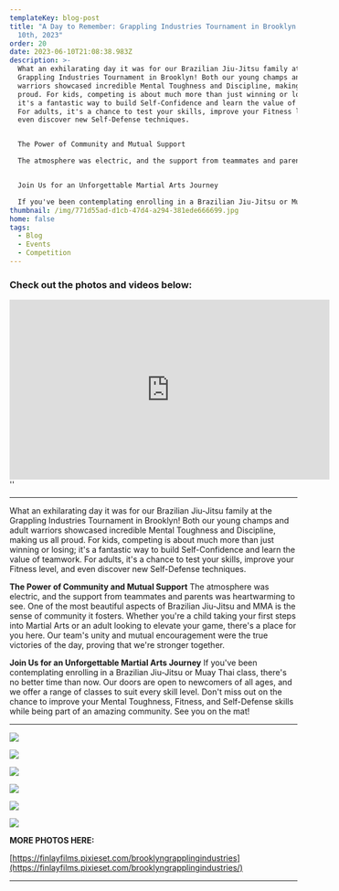 ```yaml
---
templateKey: blog-post
title: "A Day to Remember: Grappling Industries Tournament in Brooklyn on June
  10th, 2023"
order: 20
date: 2023-06-10T21:08:38.983Z
description: >-
  What an exhilarating day it was for our Brazilian Jiu-Jitsu family at the
  Grappling Industries Tournament in Brooklyn! Both our young champs and adult
  warriors showcased incredible Mental Toughness and Discipline, making us all
  proud. For kids, competing is about much more than just winning or losing;
  it's a fantastic way to build Self-Confidence and learn the value of teamwork.
  For adults, it's a chance to test your skills, improve your Fitness level, and
  even discover new Self-Defense techniques.


  The Power of Community and Mutual Support

  The atmosphere was electric, and the support from teammates and parents was heartwarming to see. One of the most beautiful aspects of Brazilian Jiu-Jitsu and MMA is the sense of community it fosters. Whether you're a child taking your first steps into Martial Arts or an adult looking to elevate your game, there's a place for you here. Our team's unity and mutual encouragement were the true victories of the day, proving that we're stronger together.


  Join Us for an Unforgettable Martial Arts Journey

  If you've been contemplating enrolling in a Brazilian Jiu-Jitsu or Muay Thai class, there's no better time than now. Our doors are open to newcomers of all ages, and we offer a range of classes to suit every skill level. Don't miss out on the chance to improve your Mental Toughness, Fitness, and Self-Defense skills while being part of an amazing community. See you on the mat!
thumbnail: /img/771d55ad-d1cb-47d4-a294-381ede666699.jpg
home: false
tags:
  - Blog
  - Events
  - Competition
---
```

### **C﻿heck out the photos and videos below:**

<iframe width="560" height="315" src="https://www.youtube.com/embed/videoseries?list=PLdyR8mvQmCdTZl2L-HXegkstNq0zLAqH_" title="YouTube video player" frameborder="0" allow="accelerometer; autoplay; clipboard-write; encrypted-media; gyroscope; picture-in-picture; web-share" allowfullscreen></iframe>''

- - -

What an exhilarating day it was for our Brazilian Jiu-Jitsu family at the Grappling Industries Tournament in Brooklyn! Both our young champs and adult warriors showcased incredible Mental Toughness and Discipline, making us all proud. For kids, competing is about much more than just winning or losing; it's a fantastic way to build Self-Confidence and learn the value of teamwork. For adults, it's a chance to test your skills, improve your Fitness level, and even discover new Self-Defense techniques.

**The Power of Community and Mutual Support**
The atmosphere was electric, and the support from teammates and parents was heartwarming to see. One of the most beautiful aspects of Brazilian Jiu-Jitsu and MMA is the sense of community it fosters. Whether you're a child taking your first steps into Martial Arts or an adult looking to elevate your game, there's a place for you here. Our team's unity and mutual encouragement were the true victories of the day, proving that we're stronger together.

**Join Us for an Unforgettable Martial Arts Journey**
If you've been contemplating enrolling in a Brazilian Jiu-Jitsu or Muay Thai class, there's no better time than now. Our doors are open to newcomers of all ages, and we offer a range of classes to suit every skill level. Don't miss out on the chance to improve your Mental Toughness, Fitness, and Self-Defense skills while being part of an amazing community. See you on the mat!

- - -

![](/img/img_2551.jpg)

![](/img/img_2420.jpg)

![](/img/img_2043-1-.jpg)

![](/img/img_2889.jpg)

![](/img/img_2347.jpg)

![](/img/img_2727.jpg)

**MORE PHOTOS HERE:**

[https://finlayfilms.pixieset.com/brooklyngrapplingindustries](https://finlayfilms.pixieset.com/brooklyngrapplingindustries/)

- - -
